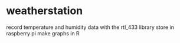 # weatherstation
record temperature and humidity data with the rtl_433 library
store in raspberry pi
make graphs in R
